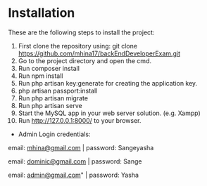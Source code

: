 # Installation

These are the following steps to install the project:
1. First clone the repository using: git clone https://github.com/mhina17/backEndDeveloperExam.git
2. Go to the project directory and open the cmd.
3. Run composer install
4. Run npm install
5. Run php artisan key:generate for creating the application key.
6. php artisan passport:install
7. Run php artisan migrate
8. Run php artisan serve
9. Start the MySQL app in your web server solution. (e.g. Xampp)
9. Run http://127.0.0.1:8000/ to your browser.

- Admin Login credentials:

email: mhina@gmail.com  |  password: Sangeyasha

email: dominic@gmail.com | password: Sange

email: admin@gmail.com"  | password: Yasha



